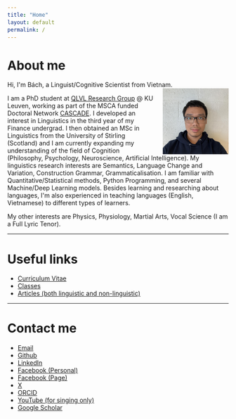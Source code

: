 ```yaml
---
title: "Home"
layout: default
permalink: /
---
```


# About me 
Hi, I'm Bách, a Linguist/Cognitive Scientist from Vietnam.
<img src="/_media/Mugshot.jpg" alt="Mugshot" style="float: right; margin-left: 20px; width: 150px; height: auto;">


I am a PhD student at [QLVL Research Group](https://www.arts.kuleuven.be/ling/qlvl) @ KU Leuven, working as part of the MSCA funded Doctoral Network [CASCADE](https://www.horizoncascade.net/).
I developed an interest in Linguistics in the third year of my Finance undergrad. I then obtained an MSc in Linguistics from the University of Stirling (Scotland) and I am currently expanding my understanding of the field of Cognition (Philosophy, Psychology, Neuroscience, Artificial Intelligence). My linguistics research interests are Semantics, Language Change and Variation, Construction Grammar, Grammaticalisation. I am familiar with Quantitative/Statistical methods, Python Programming, and several Machine/Deep Learning models. Besides learning and researching about languages, I'm also experienced in teaching languages (English, Vietnamese) to different types of learners. 

My other interests are Physics, Physiology, Martial Arts, Vocal Science (I am a Full Lyric Tenor).

---

# Useful links

- [Curriculum Vitae](cv.md)
- [Classes](classes.md)
- [Articles (both linguistic and non-linguistic)](articles.md)

---

# Contact me

- [Email](mailto:phantatbach@gmail.com)
- [Github](https://github.com/phantatbach)
- [LinkedIn](https://linkedin.com/in/phantatbach)
- [Facebook (Personal)](https://facebook.com/phantatbach)
- [Facebook (Page)](https://www.facebook.com/bachclasses)
- [X](https://x.com/phantatbach)
- [ORCID](https://orcid.org/0000-0002-8216-4978)
- [YouTube (for singing only)](https://youtube.com/@phantatbach)
- [Google Scholar](https://scholar.google.com/citations?user=wqWxx7wAAAAJ&hl=en)

